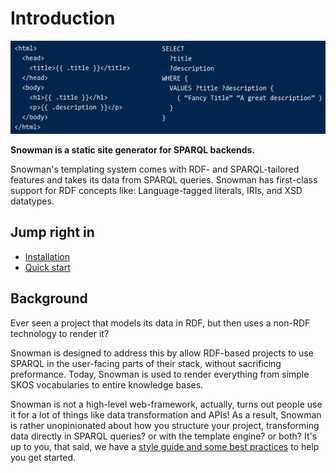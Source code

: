 # Introduction

![Header image with template and query](./header.png)

**Snowman is a static site generator for SPARQL backends.**

Snowman's templating system comes with RDF- and SPARQL-tailored features and takes its data from SPARQL queries. Snowman has first-class support for RDF concepts like: Language-tagged literals, IRIs, and XSD datatypes.

## Jump right in

 - [Installation](./installation.md)
 - [Quick start](./quick-start.md)

## Background

Ever seen a project that models its data in RDF, but then uses a non-RDF technology to render it?

Snowman is designed to address this by allow RDF-based projects to use SPARQL in the user-facing parts of their stack, without sacrificing preformance. Today, Snowman is used to render everything from simple SKOS vocabularies to entire knowledge bases.

Snowman is not a high-level web-framework, actually, turns out people use it for a lot of things like data transformation and APIs! As a result, Snowman is rather unopinionated about how you structure your project, transforming data directly in SPARQL queries? or with the template engine? or both? It's up to you, that said, we have a [style guide and some best practices](./reference/style-guide.md) to help you get started.
